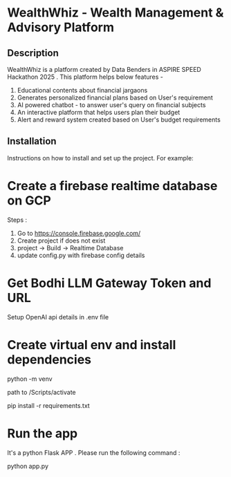 # WealthWhiz - Wealth Management & Advisory Platform

## Description

WealthWhiz is a platform created by Data Benders in ASPIRE SPEED Hackathon 2025 .
This platform helps below features -

 1. Educational contents about financial jargaons
 2. Generates personalized financial plans based on User's requirement
 3. AI powered chatbot - to answer user's query on financial subjects
 4. An interactive platform that helps users plan their budget
 5. Alert and reward system created based on User's budget requirements
 
 ## Installation
Instructions on how to install and set up the project. 
For example:

# Create a firebase realtime database on GCP

Steps :
1. Go to https://console.firebase.google.com/
2. Create project if does not exist
3. project -> Build -> Realtime Database
4. update config.py with firebase config details

# Get Bodhi LLM Gateway Token and URL 
Setup OpenAI api details in .env file 

# Create virtual env and install dependencies

python -m venv <name-of-virtualenv>

path to <name-of-virtualenv>/Scripts/activate

pip install -r requirements.txt

# Run the app 

It's a python Flask APP . Please run the following command :

python app.py 



